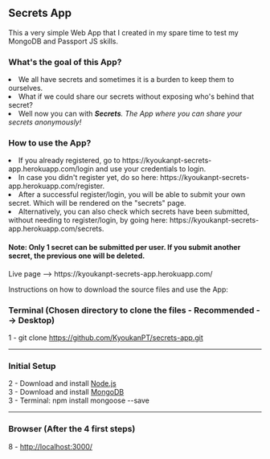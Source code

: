 <h2>Secrets App</h2>

<p>This a very simple Web App that I created in my spare time to test my MongoDB and Passport JS skills.</p>

<h3>What's the goal of this App?</h3>
<li>We all have secrets and sometimes it is a burden to keep them to ourselves.</li>
<li>What if we could share our secrets without exposing who's behind that secret?</li>
<li>Well now you can with <strong><em>Secrets</strong>. The App where you can share your secrets anonymously!</em></li> 
<h3>How to use the App?</h3>
<li>If you already registered, go to https://kyoukanpt-secrets-app.herokuapp.com/login and use your credentials to login.</li>
<li>In case you didn't register yet, do so here: https://kyoukanpt-secrets-app.herokuapp.com/register.</li>
<li>After a successful register/login, you will be able to submit your own secret. Which will be rendered on the "secrets" page.</li>
<li>Alternatively, you can also check which secrets have been submitted, without needing to register/login, by going here: https://kyoukanpt-secrets-app.herokuapp.com/secrets.</li>
<h4>Note: Only 1 secret can be submitted per user. If you submit another secret, the previous one will be deleted.</h4>
Live page --> https://kyoukanpt-secrets-app.herokuapp.com/


<p>Instructions on how to download the source files and use the App: </p>

<h3>Terminal (Chosen directory to clone the files - Recommended --> Desktop)</h3>

1 - git clone https://github.com/KyoukanPT/secrets-app.git

<hr>

<h3>Initial Setup</h3>

2 - Download and install <a href="https://nodejs.org/en/download"> Node.js </a> <br>
3 - Download and install <a href="https://www.mongodb.com/docs/manual/installation/"> MongoDB </a><br>
3 - Terminal: npm install mongoose --save<br>

<hr>

<h3>Browser (After the 4 first steps)</h3>
8 - <a href="http://localhost:3000/">http://localhost:3000/</a>
